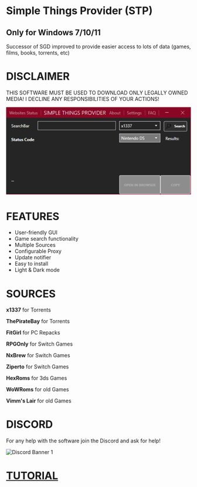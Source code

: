# Simple Things Provider (STP)
## Only for Windows 7/10/11
Successor of SGD improved to provide easier access to lots of data (games, films, books, torrents, etc)

# DISCLAIMER
THIS SOFTWARE MUST BE USED TO DOWNLOAD ONLY LEGALLY OWNED MEDIA! I DECLINE ANY RESPONSIBILITIES OF YOUR ACTIONS!

![alt text](https://github.com/Backend2121/SimpleThingsProvider/blob/master/TorrentScraper/preview.png?raw=true)


# FEATURES
* User-friendly GUI
* Game search functionality
* Multiple Sources
* Configurable Proxy
* Update notifier
* Easy to install
* Light & Dark mode

# SOURCES
**x1337** for Torrents

**ThePirateBay** for Torrents

**FitGirl** for PC Repacks

**RPGOnly** for Switch Games

**NxBrew** for Switch Games

**Ziperto** for Switch Games

**HexRoms** for 3ds Games

**WoWRoms** for old Games

**Vimm's Lair** for old Games

# DISCORD
For any help with the software join the Discord and ask for help!

![Discord Banner 1](https://discordapp.com/api/guilds/857306107113766912/widget.png?style=banner1)

# [TUTORIAL](https://youtu.be/49bENmhpf_s)
